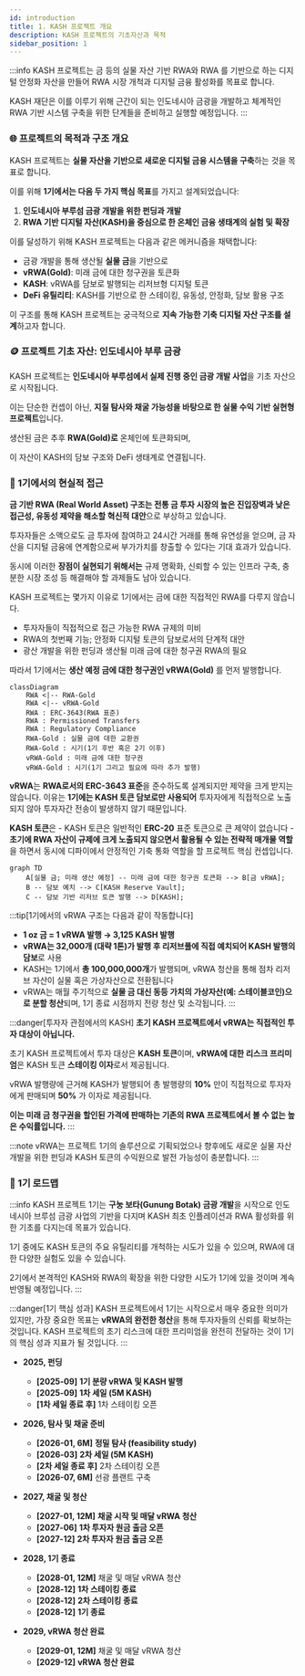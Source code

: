 ```yaml
---
id: introduction
title: 1. KASH 프로젝트 개요
description: KASH 프로젝트의 기초자산과 목적
sidebar_position: 1
---
```


:::info
KASH 프로젝트는 금 등의 실물 자산 기반 RWA와 RWA 를 기반으로 하는 디지털 안정화 자산을 만들어 RWA 시장 개척과 디지털 금융 활성화를 목표로 합니다.

KASH 재단은 이를 이루기 위해 근간이 되는 인도네시아 금광을 개발하고 체계적인 RWA 기반 시스템 구축을 위한 단계들을 준비하고 실행할 예정입니다.
:::

### 🌐 프로젝트의 목적과 구조 개요

KASH 프로젝트는 **실물 자산을 기반으로 새로운 디지털 금융 시스템을 구축**하는 것을 목표로 합니다.

이를 위해 **1기에서는 다음 두 가지 핵심 목표**를 가지고 설계되었습니다:

1. **인도네시아 부루섬 금광 개발을 위한 펀딩과 개발**
2. **RWA 기반 디지털 자산(KASH)을 중심으로 한 온체인 금융 생태계의 실험 및 확장**

이를 달성하기 위해 KASH 프로젝트는 다음과 같은 메커니즘을 채택합니다:

- 금광 개발을 통해 생산될 **실물 금**을 기반으로
- **vRWA(Gold)**: 미래 금에 대한 청구권을 토큰화
- **KASH**: vRWA를 담보로 발행되는 리저브형 디지털 토큰
- **DeFi 유틸리티**: KASH를 기반으로 한 스테이킹, 유동성, 안정화, 담보 활용 구조

이 구조를 통해 KASH 프로젝트는 궁극적으로 **지속 가능한 기축 디지털 자산 구조를 설계**하고자 합니다.

### 🪙 프로젝트 기초 자산: 인도네시아 부루 금광

KASH 프로젝트는 **인도네시아 부루섬에서 실제 진행 중인 금광 개발 사업**을 기초 자산으로 시작됩니다.

이는 단순한 컨셉이 아닌, **지질 탐사와 채굴 가능성을 바탕으로 한 실물 수익 기반 실현형 프로젝트**입니다.

생산된 금은 추후 **RWA(Gold)로** 온체인에 토큰화되며,

이 자산이 KASH의 담보 구조와 DeFi 생태계로 연결됩니다.

### 🌱 1기에서의 현실적 접근

**금 기반 RWA (Real World Asset) 구조는 전통 금 투자 시장의 높은 진입장벽과 낮은 접근성, 유동성 제약을 해소할 혁신적 대안**으로 부상하고 있습니다. 

투자자들은 소액으로도 금 투자에 참여하고 24시간 거래를 통해 유연성을 얻으며, 금 자산을 디지털 금융에 연계함으로써 부가가치를 창출할 수 있다는 기대 효과가 있습니다. 

동시에 이러한 **장점이 실현되기 위해서는** 규제 명확화, 신뢰할 수 있는 인프라 구축, 충분한 시장 조성 등 해결해야 할 과제들도 남아 있습니다. 

KASH 프로젝트는 몇가지 이유로 1기에서는 금에 대한 직접적인 RWA를 다루지 않습니다. 
- 투자자들이 직접적으로 접근 가능한 RWA 규제의 미비
- RWA의 첫번째 기능; 안정화 디지털 토큰의 담보로서의 단계적 대안
- 광산 개발을 위한 펀딩과 생산될 미래 금에 대한 청구권 RWA의 필요

따라서 1기에서는 **생산 예정 금에 대한 청구권인 vRWA(Gold)** 를 먼저 발행합니다.

~~~mermaid
classDiagram
    RWA <|-- RWA-Gold
    RWA <|-- vRWA-Gold
    RWA : ERC-3643(RWA 표준)
    RWA : Permissioned Transfers
    RWA : Regulatory Compliance
    RWA-Gold : 실물 금에 대한 교환권
    RWA-Gold : 시기(1기 후반 혹은 2기 이후)
    vRWA-Gold : 미래 금에 대한 청구권
    vRWA-Gold : 시기(1기 그리고 필요에 따라 추가 발행)
~~~

**vRWA**는 **RWA로서의 ERC-3643 표준**을 준수하도록 설계되지만 제약을 크게 받지는 않습니다. 이유는 **1기에는 KASH 토큰 담보로만 사용되어** 투자자에게 직접적으로 노출되지 않아 투자자간 전송이 발생하지 않기 때문입니다.

**KASH 토큰**은 - KASH 토큰은 일반적인 **ERC-20** 표준 토큰으로 큰 제약이 없습니다 - **초기에 RWA 자산이 규제에 크게 노출되지 않으면서 활용될 수 있는 전략적 매개물 역할**을 하면서 동시에 디파이에서 안정적인 기축 통화 역할을 할 프로젝트 핵심 컨셉입니다.

~~~mermaid
graph TD
    A[실물 금; 미래 생산 예정] -- 미래 금에 대한 청구권 토큰화 --> B[금 vRWA];
    B -- 담보 예치 --> C[KASH Reserve Vault];
    C -- 담보 기반 리저브 토큰 발행 --> D[KASH];
~~~

:::tip[1기에서의 vRWA 구조는 다음과 같이 작동합니다]
- **1 oz 금 = 1 vRWA 발행 → 3,125 KASH 발행**
- **vRWA는 32,000개 (대략 1톤)가 발행 후 리저브풀에 직접 예치되어 KASH 발행의 담보**로 사용
- KASH는 1기에서 **총 100,000,000개**가 발행되며, vRWA 청산을 통해 점차 리저브 자산이 실물 혹은 가상자산으로 전환됩니다
- vRWA는 매월 주기적으로 **실물 금 대신 동등 가치의 가상자산(예: 스테이블코인)으로 분할 청산**되며, 1기 종료 시점까지 전량 청산 및 소각됩니다.
:::

:::danger[투자자 관점에서의 KASH]
**초기 KASH 프로젝트에서 vRWA는 직접적인 투자 대상이 아닙니다.**

초기 KASH 프로젝트에서 투자 대상은 **KASH 토큰**이며, **vRWA에 대한 리스크 프리미엄**은 KASH 토큰 **스테이킹 이자**로서 제공됩니다. 

vRWA 발행량에 근거해 KASH가 발행되어 총 발행량의 **10%** 만이 직접적으로 투자자에게 판매되며 **50%** 가 이자로 제공됩니다. 

**이는 미래 금 청구권을 할인된 가격에 판매하는 기존의 RWA 프로젝트에서 볼 수 없는 높은 수익률입니다.**
:::

:::note
vRWA는 프로젝트 1기의 솔루션으로 기획되었으나 향후에도 새로운 실물 자산 개발을 위한 펀딩과 KASH 토큰의 수익원으로 발전 가능성이 충분합니다.
:::

<!-- 1기에서의 vRWA 구조는 다음과 같이 작동합니다:

- **1 oz 금 = 1 vRWA 발행 → 100 KASH 발행**
- **vRWA는 리저브풀에 직접 예치되어 KASH 발행의 담보**로 사용
- KASH는 1기에서 **총 100,000,000개**가 발행되며, vRWA 청산을 통해 점차 리저브 자산이 실물 혹은 가상자산으로 전환됩니다
- vRWA는 매월 주기적으로 **실물 금 대신 동등 가치의 가상자산(예: 스테이블코인)으로 분할 청산**되며, 1기 종료 시점까지 전량 청산 및 소각됩니다. -->

### 📆 1기 로드맵

<!-- ~~~mermaid
gantt
    dateFormat  YYYY-MM
    title KASH 프로젝트 1기 로드맵
    excludes    weekends

    section 펀딩
    1차 세일 (5M KASH)  :crit, a1, 2025-09, 90d

    section 탐사 및 채굴 준비
    정밀 탐사            :crit, b1, 2026-01, 6M
    2차 세일 (5M KASH)   : b2, 2026-03, 60d
    선광 플랜트 구축       :b3, after b2, 6M
~~~ -->

:::info
KASH 프로젝트 1기는 **구눙 보타(Gunung Botak) 금광 개발**을 시작으로 인도네시아 브루섬 금광 사업의 기반을 다지며 KASH 최초 인플레이션과 RWA 활성화를 위한 기초를 다지는데 목표가 있습니다.

1기 중에도 KASH 토큰의 주요 유틸리티를 개척하는 시도가 있을 수 있으며, RWA에 대한 다양한 실험도 있을 수 있습니다.

2기에서 본격적인 KASH와 RWA의 확장을 위한 다양한 시도가 1기에 있을 것이며 계속 반영될 예정입니다.
:::

:::danger[1기 핵심 성과]
KASH 프로젝트에서 1기는 시작으로서 매우 중요한 의미가 있지만, 가장 중요한 목표는 **vRWA의 완전한 청산**을 통해 투자자들의 신뢰를 확보하는 것입니다. KASH 프로젝트의 초기 리스크에 대한 프리미엄을 완전히 전달하는 것이 1기의 핵심 성과 지표가 될 것입니다.
:::

- **2025, 펀딩**
    - **[2025-09]** **1기 분량 vRWA 및 KASH 발행**
    - **[2025-09]** **1차 세일 (5M KASH)**
    - **[1차 세일 종료 후]** 1차 스테이킹 오픈

- **2026, 탐사 및 채굴 준비**
    - **[2026-01, 6M]** **정밀 탐사 (feasibility study)**
    - **[2026-03]** **2차 세일 (5M KASH)**
    - **[2차 세일 종료 후]** 2차 스테이킹 오픈
    - **[2026-07, 6M]** 선광 플랜트 구축

- **2027, 채굴 및 청산**
    - **[2027-01, 12M]** **채굴 시작 및 매달 vRWA 청산**
    - **[2027-06]** **1차 투자자 원금 출금 오픈**
    - **[2027-12]** **2차 투자자 원금 출금 오픈**

- **2028, 1기 종료**
    - **[2028-01, 12M]** 채굴 및 매달 vRWA 청산
    - **[2028-12]** **1차 스테이킹 종료**
    - **[2028-12]** **2차 스테이킹 종료**
    - **[2028-12]** **1기 종료**

- **2029, vRWA 청산 완료**
    - **[2029-01, 12M]** 채굴 및 매달 vRWA 청산
    - **[2029-12]** **vRWA 청산 완료**


<!-- :::tip[2026, 탐사 및 채굴 준비]
- **[2026-01, 6M]** **정밀 탐사 (feasibility study)**
- **[2026-03]** **2차 세일 (5M KASH)**
- **[2차 세일 종료 후]** 2차 스테이킹 오픈
- **[2026-07, 6M]** 선광 플랜트 구축
:::

:::tip[2027, 채굴 및 청산]
- **[2027-01, 12M]** **채굴 시작 및 매달 vRWA 청산**
- **[2027-06]** **1차 투자자 원금 출금 오픈**
- **[2027-12]** **2차 투자자 원금 출금 오픈**
:::

:::tip[2028, 채굴 및 청산]
- **[2028-01, 12M]** 채굴 및 매달 vRWA 청산
- **[2028-12]** **1차 스테이킹 종료**
:::

:::tip[2029, 1기 종료]
- **[2029-01, 12M]** 채굴 및 매달 vRWA 청산
- **[2029-06]** **2차 스테이킹 종료**
- **[2029-12]** **1기 종료**
::: -->
